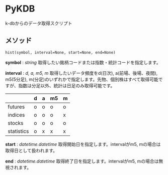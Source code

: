 # PyKDB
k-dbからのデータ取得スクリプト

## メソッド
```py3:PyKDB
hist(symbol, interval=None, start=None, end=None)
```
**symbol** : *string*
取得したい銘柄コードまたは指数・統計コードを指定します。

**interval** : *d, a, m5, m*
取得したいデータ頻度をd(日次), a(前場、後場、夜間), m5(5分足), m(分足)のいずれかで指定します。先物、個別株はすべて取得可能ですが、指数は分足以外、統計は日足のみ取得可能です。

|            | d | a | m5 | m |
|------------|---|---|----|---|
| futures    | o | o | o  | o |
| indices    | o | o | o  | x |
| stocks     | o | o | o  | o |
| statistics | o | x | x  | x |

**start** : *datetime.datetime*
取得開始日を指定します。intervalがm5, mの場合は取得日として扱われます。

**end** : *datetime.datetime*
取得終了日を指定します。intervalがm5, mの場合は無視されます。